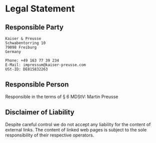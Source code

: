 # Legal Statement

## Responsible Party

```text
Kaiser & Preusse
Schwabentorring 10
79098 Freiburg
Germany

Phone: +49 163 77 39 234
E-Mail: impressum@kaiser-preusse.com
USt-ID: DE815832263
```

## Responsible Person

Responsible in the terms of § 6 MDStV: Martin Preusse

## Disclaimer of Liability

Despite careful control we do not accept any liability for the content of external links. The content of linked web pages is subject to the sole responsibility of their respective operators.

